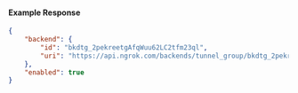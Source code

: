 <!-- Code generated for API Clients. DO NOT EDIT. -->

#### Example Response

```json
{
	"backend": {
		"id": "bkdtg_2pekreetgAfqWuu62LC2tfm23ql",
		"uri": "https://api.ngrok.com/backends/tunnel_group/bkdtg_2pekreetgAfqWuu62LC2tfm23ql"
	},
	"enabled": true
}
```
